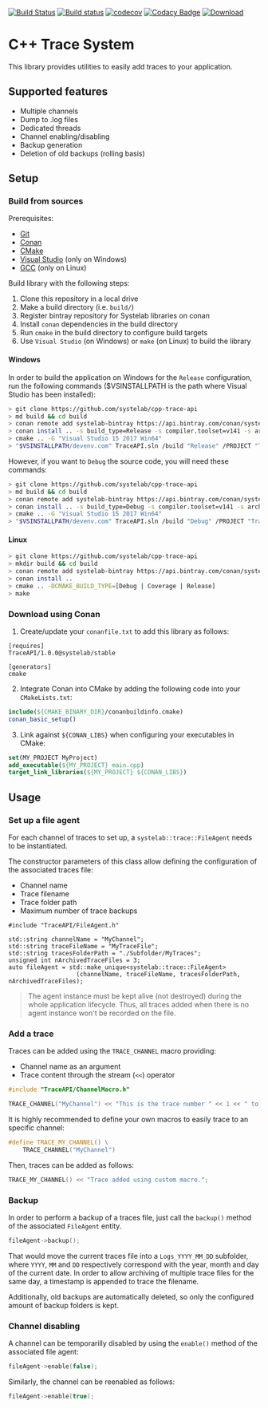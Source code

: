 [![Build Status](https://travis-ci.org/systelab/cpp-trace-api.svg?branch=master)](https://travis-ci.org/systelab/cpp-trace-api)
[![Build status](https://ci.appveyor.com/api/projects/status/h5mevc6dpunulq13?svg=true)](https://ci.appveyor.com/project/systelab/cpp-trace-api)
[![codecov](https://codecov.io/gh/systelab/cpp-trace-api/branch/master/graph/badge.svg)](https://codecov.io/gh/systelab/cpp-trace-api)
[![Codacy Badge](https://api.codacy.com/project/badge/Grade/c39bf050b7524110ae9915238c0337d0)](https://www.codacy.com/manual/systelab/cpp-trace-api?utm_source=github.com&amp;utm_medium=referral&amp;utm_content=systelab/cpp-trace-api&amp;utm_campaign=Badge_Grade)
[![Download](https://api.bintray.com/packages/systelab/conan/TraceAPI:systelab/images/download.svg)](https://bintray.com/systelab/conan/TraceAPI:systelab/_latestVersion)


# C++ Trace System

This library provides utilities to easily add traces to your application.

## Supported features

* Multiple channels
* Dump to .log files
* Dedicated threads
* Channel enabling/disabling
* Backup generation
* Deletion of old backups (rolling basis)

## Setup

### Build from sources

Prerequisites:
  - [Git](https://git-scm.com/)
  - [Conan](https://conan.io/)
  - [CMake](https://cmake.org/)
  - [Visual Studio](https://visualstudio.microsoft.com/) (only on Windows)
  - [GCC](https://gcc.gnu.org/) (only on Linux)

Build library with the following steps:
  1. Clone this repository in a local drive
  2. Make a build directory (i.e. `build/`)
  3. Register bintray repository for Systelab libraries on conan
  4. Install `conan` dependencies in the build directory
  5. Run `cmake` in the build directory to configure build targets
  6. Use `Visual Studio` (on Windows) or `make` (on Linux) to build the library

#### Windows

In order to build the application on Windows for the `Release` configuration, run the following commands ($VSINSTALLPATH is the path where Visual Studio has been installed):

``` bash
> git clone https://github.com/systelab/cpp-trace-api
> md build && cd build
> conan remote add systelab-bintray https://api.bintray.com/conan/systelab/conan
> conan install .. -s build_type=Release -s compiler.toolset=v141 -s arch=x86_64
> cmake .. -G "Visual Studio 15 2017 Win64"
> "$VSINSTALLPATH/devenv.com" TraceAPI.sln /build "Release" /PROJECT "TraceAPI"
```

However, if you want to `Debug` the source code, you will need these commands:

``` bash
> git clone https://github.com/systelab/cpp-trace-api
> md build && cd build
> conan remote add systelab-bintray https://api.bintray.com/conan/systelab/conan
> conan install .. -s build_type=Debug -s compiler.toolset=v141 -s arch=x86_64
> cmake .. -G "Visual Studio 15 2017 Win64"
> "$VSINSTALLPATH/devenv.com" TraceAPI.sln /build "Debug" /PROJECT "TraceAPI"
```

#### Linux
``` bash
> git clone https://github.com/systelab/cpp-trace-api
> mkdir build && cd build
> conan remote add systelab-bintray https://api.bintray.com/conan/systelab/conan
> conan install ..
> cmake .. -DCMAKE_BUILD_TYPE=[Debug | Coverage | Release]
> make
```

### Download using Conan

  1. Create/update your `conanfile.txt` to add this library as follows:

```
[requires]
TraceAPI/1.0.0@systelab/stable

[generators]
cmake
```

  2. Integrate Conan into CMake by adding the following code into your `CMakeLists.txt`:

```cmake
include(${CMAKE_BINARY_DIR}/conanbuildinfo.cmake)
conan_basic_setup()
```

  3. Link against `${CONAN_LIBS}` when configuring your executables in CMake:

```cmake
set(MY_PROJECT MyProject)
add_executable(${MY_PROJECT} main.cpp)
target_link_libraries(${MY_PROJECT} ${CONAN_LIBS})
```

## Usage

### Set up a file agent

For each channel of traces to set up, a `systelab::trace::FileAgent` needs to be instantiated. 

The constructor parameters of this class allow defining the configuration of the associated traces file:
* Channel name
* Trace filename
* Trace folder path
* Maximum number of trace backups 

```
#include "TraceAPI/FileAgent.h"

std::string channelName = "MyChannel";
std::string traceFileName = "MyTraceFile";
std::string tracesFolderPath = "./Subfolder/MyTraces";
unsigned int nArchivedTraceFiles = 3;
auto fileAgent = std::make_unique<systelab::trace::FileAgent>
                   (channelName, traceFileName, tracesFolderPath, nArchivedTraceFiles);
```

> The agent instance must be kept alive (not destroyed) during the whole application lifecycle. Thus, all traces added when there is no agent instance won't be recorded on the file.

### Add a trace

Traces can be added using the `TRACE_CHANNEL` macro providing:
* Channel name as an argument
* Trace content through the stream (`<<`) operator

```cpp
#include "TraceAPI/ChannelMacro.h"

TRACE_CHANNEL("MyChannel") << "This is the trace number " << 1 << " to add";
```

It is highly recommended to define your own macros to easily trace to an specific channel:

```cpp
#define TRACE_MY_CHANNEL() \
    TRACE_CHANNEL("MyChannel")
```

Then, traces can be added as follows:

```cpp
TRACE_MY_CHANNEL() << "Trace added using custom macro.";
```

### Backup

In order to perform a backup of a traces file, just call the `backup()` method of the associated `FileAgent` entity.

```cpp
fileAgent->backup();
```

That would move the current traces file into a `Logs_YYYY_MM_DD` subfolder, where `YYYY`, `MM` and `DD` respectively correspond with the year, month and day of the current date. In order to allow archiving of multiple trace files for the same day, a timestamp is appended to trace the filename.

Additionally, old backups are automatically deleted, so only the configured amount of backup folders is kept.

### Channel disabling

A channel can be temporarilly disabled by using the `enable()` method of the associated file agent:

```cpp
fileAgent->enable(false);
```

Similarly, the channel can be reenabled as follows:

```cpp
fileAgent->enable(true);
```

